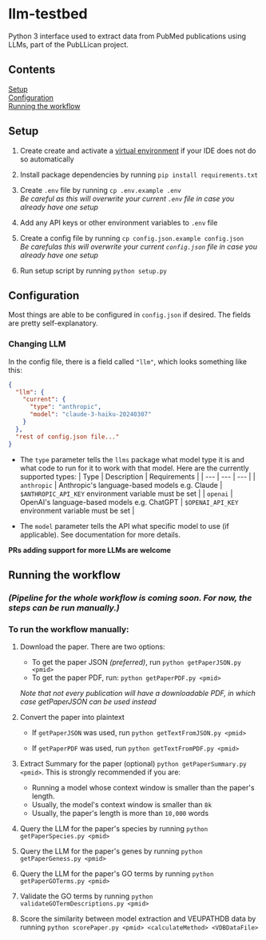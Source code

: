 # llm-testbed

Python 3 interface used to extract data from PubMed publications using LLMs, part of the PubLLican project.

## Contents

[Setup](#setup)
<br />
[Configuration](#configuration)
<br />
[Running the workflow](#running-the-workflow)
<br />

## Setup

1.  Create create and activate a [virtual environment](https://docs.python.org/3/library/venv.html) if your IDE does not do so automatically

2.  Install package dependencies by running `pip install requirements.txt`

3.  Create `.env` file by running `cp .env.example .env`
    <br />_Be careful as this will overwrite your current `.env` file in case you already have one setup_

4.  Add any API keys or other environment variables to `.env` file

5.  Create a config file by running `cp config.json.example config.json`
    <br />_Be carefulas this will overwrite your current `config.json` file in case you already have one setup_

6.  Run setup script by running `python setup.py`

## Configuration

Most things are able to be configured in `config.json` if desired. The fields are pretty self-explanatory.

### Changing LLM

In the config file, there is a field called `"llm"`, which looks something like this:

```json
{
  "llm": {
    "current": {
      "type": "anthropic",
      "model": "claude-3-haiku-20240307"
    }
  },
  "rest of config.json file..."
}
```

-   The `type` parameter tells the `llms` package what model type it is and what code to run for it to work with that model. Here are the currently supported types:
    | Type | Description | Requirements |
    | --- | --- | --- |
    | `anthropic` | Anthropic's language-based models e.g. Claude | `$ANTHROPIC_API_KEY` environment variable must be set |
    | `openai` | OpenAI's language-based models e.g. ChatGPT | `$OPENAI_API_KEY` environment variable must be set |

-   The `model` parameter tells the API what specific model to use (if applicable). See documentation for more details.

**PRs adding support for more LLMs are welcome**

## Running the workflow

### **_(Pipeline for the whole workflow is coming soon. For now, the steps can be run manually.)_**

### To run the workflow manually:

1.  Download the paper. There are two options:

    -   To get the paper JSON _(preferred)_, run `python getPaperJSON.py <pmid>`
    -   To get the paper PDF, run: `python getPaperPDF.py <pmid>`

    _Note that not every publication will have a downloadable PDF, in which case getPaperJSON can be used instead_

2.  Convert the paper into plaintext

    -   If `getPaperJSON` was used, run `python getTextFromJSON.py <pmid>`

    -   If `getPaperPDF` was used, run `python getTextFromPDF.py <pmid>`
3.  Extract Summary for the paper (optional) `python getPaperSummary.py <pmid>`. This is strongly recommended if you are:
    -   Running a model whose context window is smaller than the paper's length.
    -   Usually, the model's context window is smaller than `8k`
    -   Usually, the paper's length is more than `10,000` words

4.  Query the LLM for the paper's species by running `python getPaperSpecies.py <pmid>`

5.  Query the LLM for the paper's genes by running `python getPaperGeness.py <pmid>`

6.  Query the LLM for the paper's GO terms by running `python getPaperGOTerms.py <pmid>`

7.  Validate the GO terms by running `python validateGOTermDescriptions.py <pmid>`

8.  Score the similarity between model extraction and VEUPATHDB data by running `python scorePaper.py <pmid> <calculateMethod> <VDBDataFile>`
